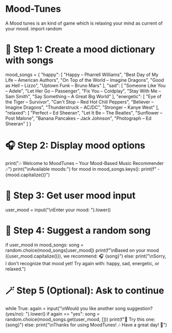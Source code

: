 # Mood-Tunes
A Mood tunes is an kind of game which is relaxing your mind as current of your mood. 
import random

# 🎵 Step 1: Create a mood dictionary with songs
mood_songs = {
    "happy": [
        "Happy – Pharrell Williams",
        "Best Day of My Life – American Authors",
        "On Top of the World – Imagine Dragons",
        "Good as Hell – Lizzo",
        "Uptown Funk – Bruno Mars"
    ],
    "sad": [
        "Someone Like You – Adele",
        "Let Her Go – Passenger",
        "Fix You – Coldplay",
        "Stay With Me – Sam Smith",
        "Say Something – A Great Big World"
    ],
    "energetic": [
        "Eye of the Tiger – Survivor",
        "Can't Stop – Red Hot Chili Peppers",
        "Believer – Imagine Dragons",
        "Thunderstruck – AC/DC",
        "Stronger – Kanye West"
    ],
    "relaxed": [
        "Perfect – Ed Sheeran",
        "Let It Be – The Beatles",
        "Sunflower – Post Malone",
        "Banana Pancakes – Jack Johnson",
        "Photograph – Ed Sheeran"
    ]
}

# 🎧 Step 2: Display mood options
print("🎶 Welcome to MoodTunes – Your Mood-Based Music Recommender 🎶")
print("\nAvailable moods:")
for mood in mood_songs.keys():
    print(f" - {mood.capitalize()}")

# 🎤 Step 3: Get user mood input
user_mood = input("\nEnter your mood: ").lower()

# 🎲 Step 4: Suggest a random song
if user_mood in mood_songs:
    song = random.choice(mood_songs[user_mood])
    print(f"\nBased on your mood ({user_mood.capitalize()}), we recommend: 🎧 {song}")
else:
    print("\nSorry, I don't recognize that mood yet! Try again with: happy, sad, energetic, or relaxed.")

# 🪄 Step 5 (Optional): Ask to continue
while True:
    again = input("\nWould you like another song suggestion? (yes/no): ").lower()
    if again == "yes":
        song = random.choice(mood_songs.get(user_mood, []))
        print(f"🎵 Try this one: {song}")
    else:
        print("\nThanks for using MoodTunes! 🎶 Have a great day! 💫")
